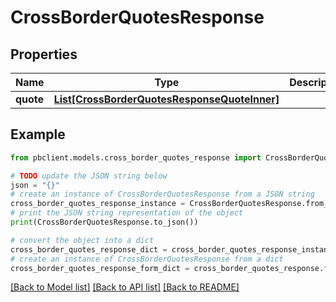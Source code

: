 # CrossBorderQuotesResponse


## Properties

Name | Type | Description | Notes
------------ | ------------- | ------------- | -------------
**quote** | [**List[CrossBorderQuotesResponseQuoteInner]**](CrossBorderQuotesResponseQuoteInner.md) |  | [optional] 

## Example

```python
from pbclient.models.cross_border_quotes_response import CrossBorderQuotesResponse

# TODO update the JSON string below
json = "{}"
# create an instance of CrossBorderQuotesResponse from a JSON string
cross_border_quotes_response_instance = CrossBorderQuotesResponse.from_json(json)
# print the JSON string representation of the object
print(CrossBorderQuotesResponse.to_json())

# convert the object into a dict
cross_border_quotes_response_dict = cross_border_quotes_response_instance.to_dict()
# create an instance of CrossBorderQuotesResponse from a dict
cross_border_quotes_response_form_dict = cross_border_quotes_response.from_dict(cross_border_quotes_response_dict)
```
[[Back to Model list]](../README.md#documentation-for-models) [[Back to API list]](../README.md#documentation-for-api-endpoints) [[Back to README]](../README.md)


